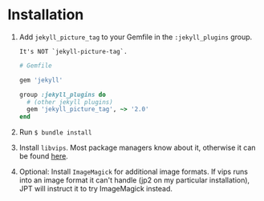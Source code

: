 ---
---

# Installation

1. Add `jekyll_picture_tag` to your Gemfile in the `:jekyll_plugins` group.

    ```note
    It's NOT `jekyll-picture-tag`.
    ```

    ```ruby
    # Gemfile

    gem 'jekyll'

    group :jekyll_plugins do
      # (other jekyll plugins)
      gem 'jekyll_picture_tag', ~> '2.0'
    end
    ```

2. Run `$ bundle install`
3. Install `libvips`. Most package managers know about it, otherwise it can be found
   [here](https://libvips.github.io/libvips/install.html).
4. Optional: Install `ImageMagick` for additional image formats. If vips runs into an image format
   it can't handle (jp2 on my particular installation), JPT will instruct it to try ImageMagick
   instead.
